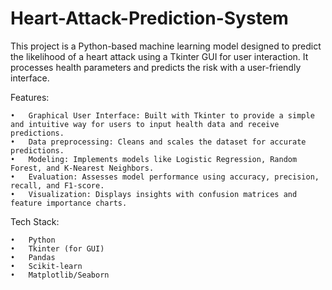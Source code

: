 # Heart-Attack-Prediction-System

This project is a Python-based machine learning model designed to predict the likelihood of a heart attack using a Tkinter GUI for user interaction. It processes health parameters and predicts the risk with a user-friendly interface.

Features:

	•	Graphical User Interface: Built with Tkinter to provide a simple and intuitive way for users to input health data and receive predictions.
	•	Data preprocessing: Cleans and scales the dataset for accurate predictions.
	•	Modeling: Implements models like Logistic Regression, Random Forest, and K-Nearest Neighbors.
	•	Evaluation: Assesses model performance using accuracy, precision, recall, and F1-score.
	•	Visualization: Displays insights with confusion matrices and feature importance charts.

Tech Stack:

	•	Python
	•	Tkinter (for GUI)
	•	Pandas
	•	Scikit-learn
	•	Matplotlib/Seaborn
